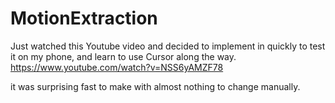 # MotionExtraction

Just watched this Youtube video and decided to implement in quickly to test it on my phone, and learn to use Cursor along the way.
https://www.youtube.com/watch?v=NSS6yAMZF78

it was surprising fast to make with almost nothing to change manually.
